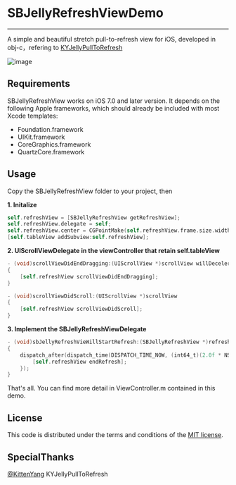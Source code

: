 # SBJellyRefreshViewDemo
---
A simple and beautiful stretch pull-to-refresh view for iOS, developed in obj-c，refering to [KYJellyPullToRefresh](https://github.com/KittenYang/KYJellyPullToRefresh)

![image](http://7ls0ue.com1.z0.glb.clouddn.com/2015/10/27/sbjellyrefresh/demo3.gif)

## Requirements

SBJellyRefreshView works on iOS 7.0 and later version. It depends on the following Apple frameworks, which should already be included with most Xcode templates:

* Foundation.framework
* UIKit.framework
* CoreGraphics.framework
* QuartzCore.framework

## Usage

Copy the SBJellyRefreshView folder to your project, then

**1. Initalize**
```objective-c
self.refreshView = [SBJellyRefreshView getRefreshView];
self.refreshView.delegate = self;
self.refreshView.center = CGPointMake(self.refreshView.frame.size.width / 2.0f, -self.refreshView.frame.size.height / 2.0f);
[self.tableView addSubview:self.refreshView];
```

**2. UIScrollViewDelegate in the viewController that retain self.tableView**
```objective-c
- (void)scrollViewDidEndDragging:(UIScrollView *)scrollView willDecelerate:(BOOL)decelerate
{
    [self.refreshView scrollViewDidEndDragging];
}

- (void)scrollViewDidScroll:(UIScrollView *)scrollView
{
    [self.refreshView scrollViewDidScroll];
}
```

**3. Implement the SBJellyRefreshViewDelegate**
```objective-c
- (void)sbJellyRefreshVieWillStartRefresh:(SBJellyRefreshView *)refreshView
{
    dispatch_after(dispatch_time(DISPATCH_TIME_NOW, (int64_t)(2.0f * NSEC_PER_SEC)), dispatch_get_main_queue(), ^{
        [self.refreshView endRefresh];
    });
}
```

That's all. You can find more detail in ViewController.m contained in this demo.


## License

This code is distributed under the terms and conditions of the [MIT license](LICENSE).

## SpecialThanks
[@KittenYang](https://github.com/KittenYang/KYGooeyMenu)  KYJellyPullToRefresh

